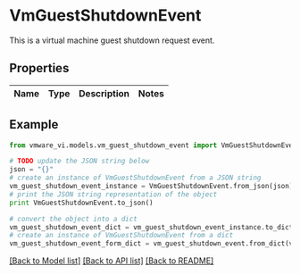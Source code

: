 # VmGuestShutdownEvent

This is a virtual machine guest shutdown request event. 

## Properties
Name | Type | Description | Notes
------------ | ------------- | ------------- | -------------

## Example

```python
from vmware_vi.models.vm_guest_shutdown_event import VmGuestShutdownEvent

# TODO update the JSON string below
json = "{}"
# create an instance of VmGuestShutdownEvent from a JSON string
vm_guest_shutdown_event_instance = VmGuestShutdownEvent.from_json(json)
# print the JSON string representation of the object
print VmGuestShutdownEvent.to_json()

# convert the object into a dict
vm_guest_shutdown_event_dict = vm_guest_shutdown_event_instance.to_dict()
# create an instance of VmGuestShutdownEvent from a dict
vm_guest_shutdown_event_form_dict = vm_guest_shutdown_event.from_dict(vm_guest_shutdown_event_dict)
```
[[Back to Model list]](../README.md#documentation-for-models) [[Back to API list]](../README.md#documentation-for-api-endpoints) [[Back to README]](../README.md)


